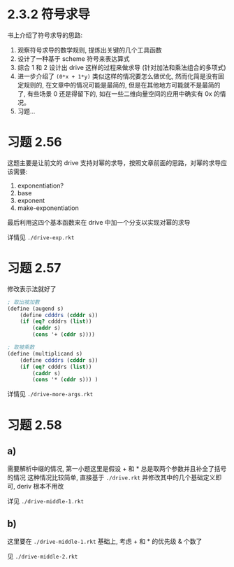 
# 2.3.2 符号求导

书上介绍了符号求导的思路:

1. 观察符号求导的数学规则, 提炼出关键的几个工具函数
2. 设计了一种基于 scheme 符号来表达算式
3. 综合 1 和 2 设计出 drive 这样的过程来做求导 (针对加法和乘法组合的多项式)
4. 进一步介绍了 `(0*x + 1*y)` 类似这样的情况要怎么做优化, 然而化简是没有固定规则的, 在文章中的情况可能是最简的, 但是在其他地方可能就不是最简的了, 有些场景 0 还是得留下的, 如在一些二维向量空间的应用中确实有 0x 的情况。
5. 习题...


# 习题 2.56

这题主要是让前文的 drive 支持对幂的求导，按照文章前面的思路，对幂的求导应该需要:

1. exponentiation?
2. base
3. exponent
4. make-exponentiation

最后利用这四个基本函数来在 drive 中加一个分支以实现对幂的求导

详情见 `./drive-exp.rkt`


# 习题 2.57

修改表示法就好了

``` scheme
; 取出被加數
(define (augend s)
    (define cdddrs (cdddr s))
    (if (eq? cdddrs (list))
        (caddr s)
        (cons '+ (cddr s))))

; 取被乘数
(define (multiplicand s)
    (define cdddrs (cdddr s))
    (if (eq? cdddrs (list))
        (caddr s)
        (cons '* (cddr s))) )
```

详情见 `./drive-more-args.rkt`

# 习题 2.58

## a)

需要解析中缀的情况, 第一小题这里是假设 + 和 * 总是取两个参数并且补全了括号的情况
这种情况比较简单, 直接基于 `./drive.rkt` 并修改其中的几个基础定义即可, deriv 根本不用改

详见 `./drive-middle-1.rkt`

## b)

这里要在 `./drive-middle-1.rkt` 基础上, 考虑 + 和 * 的优先级 & 个数了

见 `./drive-middle-2.rkt`

